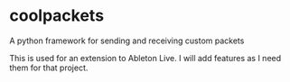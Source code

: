 # coolpackets
A python framework for sending and receiving custom packets

This is used for an extension to Ableton Live. I will add features as I need them for that project.
